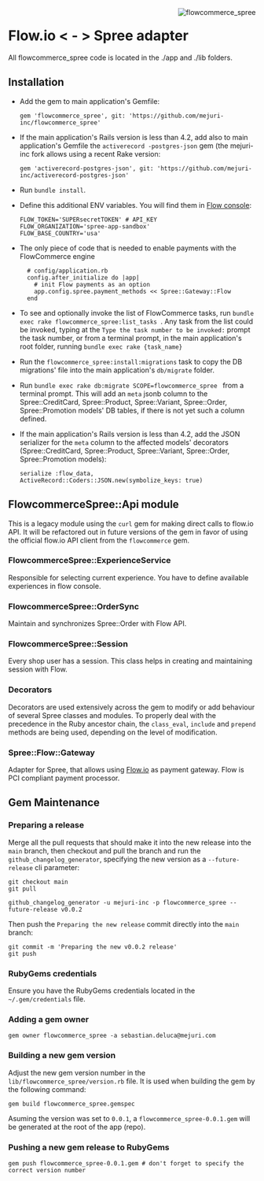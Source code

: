 <img src="https://i.imgur.com/tov8bTw.png" alt="flowcommerce_spree" style="float:right">

# Flow.io < - > Spree adapter

All flowcommerce_spree code is located in the ./app and ./lib folders.

## Installation
- Add the gem to main application's Gemfile:

    ```
    gem 'flowcommerce_spree', git: 'https://github.com/mejuri-inc/flowcommerce_spree'
    ```

- If the main application's Rails version is less than 4.2, add also  to main application's Gemfile the `activerecord
-postgres-json` gem (the mejuri-inc fork allows using a recent Rake version:

    ```
    gem 'activerecord-postgres-json', git: 'https://github.com/mejuri-inc/activerecord-postgres-json'
    ```
 

- Run `bundle install`.

- Define this additional ENV variables. You will find them in 
  [Flow console](https://console.flow.io/org_account_name/organization/integrations):

    ```
    FLOW_TOKEN='SUPERsecretTOKEN' # API_KEY
    FLOW_ORGANIZATION='spree-app-sandbox'
    FLOW_BASE_COUNTRY='usa'
    ```

- The only piece of code that is needed to enable payments with the FlowCommerce engine

    ```
      # config/application.rb
      config.after_initialize do |app|
        # init Flow payments as an option
        app.config.spree.payment_methods << Spree::Gateway::Flow
      end
    ```

- To see and optionally invoke the list of FlowCommerce tasks, run `bundle exec rake flowcommerce_spree:list_tasks
`. Any task from the list could be invoked, typing at the `Type the task number to be invoked:` prompt the task
 number, or from a terminal prompt, in the main application's root folder,  running `bundle exec rake {task_name}` 
 
- Run the `flowcommerce_spree:install:migrations` task to copy the DB migrations' file into the main application's
 `db/migrate` folder. 

- Run `bundle exec rake db:migrate SCOPE=flowcommerce_spree
` from a terminal prompt. This will add an `meta` jsonb column to the Spree::CreditCard, Spree::Product, 
  Spree::Variant, Spree::Order, Spree::Promotion models' DB tables, if there is not yet such a column defined.

- If the main application's Rails version is less than 4.2, add the JSON serializer for the `meta` column to the
 affected models' decorators (Spree::CreditCard, Spree::Product, Spree::Variant, Spree::Order, Spree::Promotion models):
  
  `serialize :flow_data, ActiveRecord::Coders::JSON.new(symbolize_keys: true)`
 

## FlowcommerceSpree::Api module

This is a legacy module using the `curl` gem for making direct calls to flow.io API. It will be refactored out in 
future versions of the gem in favor of using the official flow.io API client from the `flowcommerce` gem.

### FlowcommerceSpree::ExperienceService

Responsible for selecting current experience. You have to define available experiences in flow console.

### FlowcommerceSpree::OrderSync

Maintain and synchronizes Spree::Order with Flow API.

### FlowcommerceSpree::Session

Every shop user has a session. This class helps in creating and maintaining session with Flow.

### Decorators

Decorators are used extensively across the gem to modify or add behaviour of several Spree classes and modules. To 
properly deal with the precedence in the Ruby ancestor chain, the `class_eval`, `include` and `prepend` methods are 
being used, depending on the level of modification.

### Spree::Flow::Gateway

Adapter for Spree, that allows using [Flow.io](https://www.flow.io) as payment gateway. Flow is PCI compliant payment processor.

## Gem Maintenance

### Preparing a release

Merge all the pull requests that should make it into the new release into the `main` branch, then checkout and pull the 
branch and run the `github_changelog_generator`, specifying the new version as a `--future-release` cli parameter:

```
git checkout main
git pull

github_changelog_generator -u mejuri-inc -p flowcommerce_spree --future-release v0.0.2
```

Then push the `Preparing the new release` commit directly into the `main` branch:

```
git commit -m 'Preparing the new v0.0.2 release'
git push
```

### RubyGems credentials

Ensure you have the RubyGems credentials located in the `~/.gem/credentials` file.

### Adding a gem owner

```
gem owner flowcommerce_spree -a sebastian.deluca@mejuri.com
```

### Building a new gem version

Adjust the new gem version number in the `lib/flowcommerce_spree/version.rb` file. It is used when building the gem 
by the following command:

```
gem build flowcommerce_spree.gemspec
```

Asuming the version was set to `0.0.1`, a `flowcommerce_spree-0.0.1.gem` will be generated at the root of the app 
(repo).

### Pushing a new gem release to RubyGems

```
gem push flowcommerce_spree-0.0.1.gem # don't forget to specify the correct version number
```
